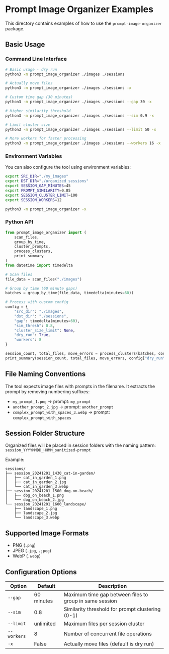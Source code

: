 # Prompt Image Organizer Examples

This directory contains examples of how to use the `prompt-image-organizer` package.

## Basic Usage

### Command Line Interface

```bash
# Basic usage - dry run
python3 -m prompt_image_organizer ./images ./sessions

# Actually move files
python3 -m prompt_image_organizer ./images ./sessions -x

# Custom time gap (30 minutes)
python3 -m prompt_image_organizer ./images ./sessions --gap 30 -x

# Higher similarity threshold
python3 -m prompt_image_organizer ./images ./sessions --sim 0.9 -x

# Limit cluster size
python3 -m prompt_image_organizer ./images ./sessions --limit 50 -x

# More workers for faster processing
python3 -m prompt_image_organizer ./images ./sessions --workers 16 -x
```

### Environment Variables

You can also configure the tool using environment variables:

```bash
export SRC_DIR="./my_images"
export DST_DIR="./organized_sessions"
export SESSION_GAP_MINUTES=45
export PROMPT_SIMILARITY=0.85
export SESSION_CLUSTER_LIMIT=100
export SESSION_WORKERS=12

python3 -m prompt_image_organizer -x
```

### Python API

```python
from prompt_image_organizer import (
    scan_files,
    group_by_time,
    cluster_prompts,
    process_clusters,
    print_summary
)
from datetime import timedelta

# Scan files
file_data = scan_files("./images")

# Group by time (60 minute gaps)
batches = group_by_time(file_data, timedelta(minutes=60))

# Process with custom config
config = {
    "src_dir": "./images",
    "dst_dir": "./sessions",
    "gap": timedelta(minutes=60),
    "sim_thresh": 0.8,
    "cluster_size_limit": None,
    "dry_run": True,
    "workers": 8
}

session_count, total_files, move_errors = process_clusters(batches, config)
print_summary(session_count, total_files, move_errors, config["dry_run"])
```

## File Naming Conventions

The tool expects image files with prompts in the filename. It extracts the prompt by removing numbering suffixes:

- `my_prompt_1.png` → prompt: `my_prompt`
- `another_prompt_2.jpg` → prompt: `another_prompt`
- `complex_prompt_with_spaces_3.webp` → prompt: `complex_prompt_with_spaces`

## Session Folder Structure

Organized files will be placed in session folders with the naming pattern:
`session_YYYYMMDD_HHMM_sanitized-prompt`

Example:
```
sessions/
├── session_20241201_1430_cat-in-garden/
│   ├── cat_in_garden_1.png
│   ├── cat_in_garden_2.jpg
│   └── cat_in_garden_3.webp
├── session_20241201_1500_dog-on-beach/
│   ├── dog_on_beach_1.png
│   └── dog_on_beach_2.jpg
└── session_20241201_1600_landscape/
    ├── landscape_1.png
    ├── landscape_2.jpg
    └── landscape_3.webp
```

## Supported Image Formats

- PNG (`.png`)
- JPEG (`.jpg`, `.jpeg`)
- WebP (`.webp`)

## Configuration Options

| Option | Default | Description |
|--------|---------|-------------|
| `--gap` | 60 minutes | Maximum time gap between files to group in same session |
| `--sim` | 0.8 | Similarity threshold for prompt clustering (0-1) |
| `--limit` | unlimited | Maximum files per session cluster |
| `--workers` | 8 | Number of concurrent file operations |
| `-x` | False | Actually move files (default is dry run) |